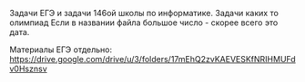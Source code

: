 Задачи ЕГЭ и задачи 146ой школы по информатике. Задачи каких то олимпиад
Если в названии файла большое число - скорее всего это дата.

Материалы ЕГЭ отдельно: https://drive.google.com/drive/u/3/folders/17mEhQ2zvKAEVESKfNRIHMUFdv0Hsznsv
